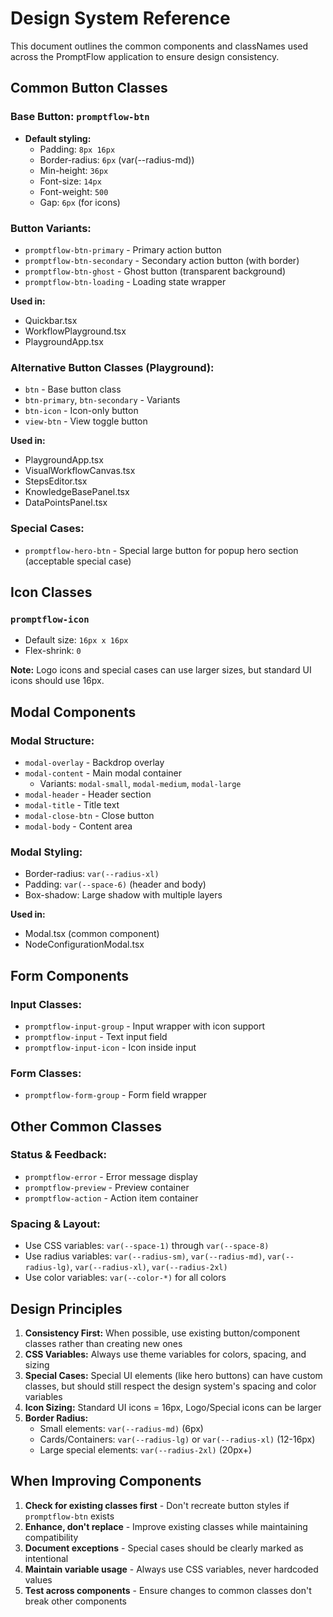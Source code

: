# Design System Reference

This document outlines the common components and classNames used across the PromptFlow application to ensure design consistency.

## Common Button Classes

### Base Button: `promptflow-btn`
- **Default styling:**
  - Padding: `8px 16px`
  - Border-radius: `6px` (var(--radius-md))
  - Min-height: `36px`
  - Font-size: `14px`
  - Font-weight: `500`
  - Gap: `6px` (for icons)

### Button Variants:
- `promptflow-btn-primary` - Primary action button
- `promptflow-btn-secondary` - Secondary action button (with border)
- `promptflow-btn-ghost` - Ghost button (transparent background)
- `promptflow-btn-loading` - Loading state wrapper

**Used in:**
- Quickbar.tsx
- WorkflowPlayground.tsx
- PlaygroundApp.tsx

### Alternative Button Classes (Playground):
- `btn` - Base button class
- `btn-primary`, `btn-secondary` - Variants
- `btn-icon` - Icon-only button
- `view-btn` - View toggle button

**Used in:**
- PlaygroundApp.tsx
- VisualWorkflowCanvas.tsx
- StepsEditor.tsx
- KnowledgeBasePanel.tsx
- DataPointsPanel.tsx

### Special Cases:
- `promptflow-hero-btn` - Special large button for popup hero section (acceptable special case)

## Icon Classes

### `promptflow-icon`
- Default size: `16px x 16px`
- Flex-shrink: `0`

**Note:** Logo icons and special cases can use larger sizes, but standard UI icons should use 16px.

## Modal Components

### Modal Structure:
- `modal-overlay` - Backdrop overlay
- `modal-content` - Main modal container
  - Variants: `modal-small`, `modal-medium`, `modal-large`
- `modal-header` - Header section
- `modal-title` - Title text
- `modal-close-btn` - Close button
- `modal-body` - Content area

### Modal Styling:
- Border-radius: `var(--radius-xl)`
- Padding: `var(--space-6)` (header and body)
- Box-shadow: Large shadow with multiple layers

**Used in:**
- Modal.tsx (common component)
- NodeConfigurationModal.tsx

## Form Components

### Input Classes:
- `promptflow-input-group` - Input wrapper with icon support
- `promptflow-input` - Text input field
- `promptflow-input-icon` - Icon inside input

### Form Classes:
- `promptflow-form-group` - Form field wrapper

## Other Common Classes

### Status & Feedback:
- `promptflow-error` - Error message display
- `promptflow-preview` - Preview container
- `promptflow-action` - Action item container

### Spacing & Layout:
- Use CSS variables: `var(--space-1)` through `var(--space-8)`
- Use radius variables: `var(--radius-sm)`, `var(--radius-md)`, `var(--radius-lg)`, `var(--radius-xl)`, `var(--radius-2xl)`
- Use color variables: `var(--color-*)` for all colors

## Design Principles

1. **Consistency First:** When possible, use existing button/component classes rather than creating new ones
2. **CSS Variables:** Always use theme variables for colors, spacing, and sizing
3. **Special Cases:** Special UI elements (like hero buttons) can have custom classes, but should still respect the design system's spacing and color variables
4. **Icon Sizing:** Standard UI icons = 16px, Logo/Special icons can be larger
5. **Border Radius:** 
   - Small elements: `var(--radius-md)` (6px)
   - Cards/Containers: `var(--radius-lg)` or `var(--radius-xl)` (12-16px)
   - Large special elements: `var(--radius-2xl)` (20px+)

## When Improving Components

1. **Check for existing classes first** - Don't recreate button styles if `promptflow-btn` exists
2. **Enhance, don't replace** - Improve existing classes while maintaining compatibility
3. **Document exceptions** - Special cases should be clearly marked as intentional
4. **Maintain variable usage** - Always use CSS variables, never hardcoded values
5. **Test across components** - Ensure changes to common classes don't break other components

